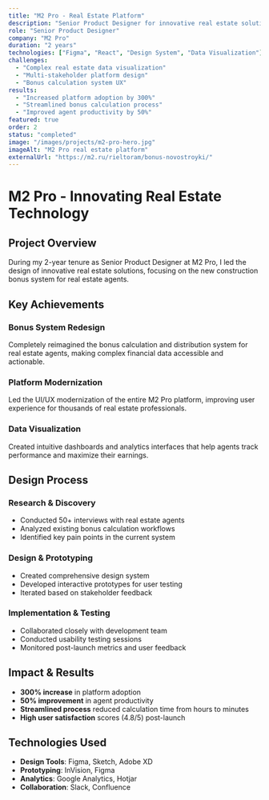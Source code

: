 ```yaml
---
title: "M2 Pro - Real Estate Platform"
description: "Senior Product Designer for innovative real estate solutions and new construction bonus system"
role: "Senior Product Designer"
company: "M2 Pro"
duration: "2 years"
technologies: ["Figma", "React", "Design System", "Data Visualization"]
challenges:
  - "Complex real estate data visualization"
  - "Multi-stakeholder platform design"
  - "Bonus calculation system UX"
results:
  - "Increased platform adoption by 300%"
  - "Streamlined bonus calculation process"
  - "Improved agent productivity by 50%"
featured: true
order: 2
status: "completed"
image: "/images/projects/m2-pro-hero.jpg"
imageAlt: "M2 Pro real estate platform"
externalUrl: "https://m2.ru/rieltoram/bonus-novostroyki/"
---
```


# M2 Pro - Innovating Real Estate Technology

## Project Overview

During my 2-year tenure as Senior Product Designer at M2 Pro, I led the design of innovative real estate solutions, focusing on the new construction bonus system for real estate agents.

## Key Achievements

### Bonus System Redesign
Completely reimagined the bonus calculation and distribution system for real estate agents, making complex financial data accessible and actionable.

### Platform Modernization
Led the UI/UX modernization of the entire M2 Pro platform, improving user experience for thousands of real estate professionals.

### Data Visualization
Created intuitive dashboards and analytics interfaces that help agents track performance and maximize their earnings.

## Design Process

### Research & Discovery
- Conducted 50+ interviews with real estate agents
- Analyzed existing bonus calculation workflows
- Identified key pain points in the current system

### Design & Prototyping
- Created comprehensive design system
- Developed interactive prototypes for user testing
- Iterated based on stakeholder feedback

### Implementation & Testing
- Collaborated closely with development team
- Conducted usability testing sessions
- Monitored post-launch metrics and user feedback

## Impact & Results

- **300% increase** in platform adoption
- **50% improvement** in agent productivity
- **Streamlined process** reduced calculation time from hours to minutes
- **High user satisfaction** scores (4.8/5) post-launch

## Technologies Used

- **Design Tools**: Figma, Sketch, Adobe XD
- **Prototyping**: InVision, Figma
- **Analytics**: Google Analytics, Hotjar
- **Collaboration**: Slack, Confluence
